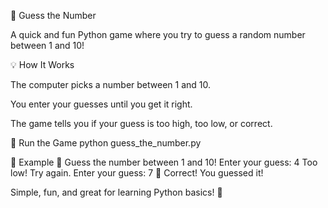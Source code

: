 🎯 Guess the Number

A quick and fun Python game where you try to guess a random number between 1 and 10!

💡 How It Works

The computer picks a number between 1 and 10.

You enter your guesses until you get it right.

The game tells you if your guess is too high, too low, or correct.

🚀 Run the Game
python guess_the_number.py

🧩 Example
🎯 Guess the number between 1 and 10!
Enter your guess: 4
Too low! Try again.
Enter your guess: 7
🎉 Correct! You guessed it!


Simple, fun, and great for learning Python basics! 🐍
